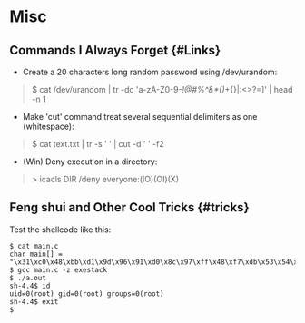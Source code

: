 # Misc

## Commands I Always Forget {#Links}

* Create a 20 characters long random password using /dev/urandom:

>$ cat /dev/urandom | tr -dc 'a-zA-Z0-9-_!@#$%^&*()_+{}|:<>?=' | fold -w 20 | grep -i '[!@#$%^&*()_+{}|:<>?=]' | head -n 1

* Make 'cut' command treat several sequential delimiters as one (whitespace):

>$ cat text.txt | tr -s ' ' | cut -d ' ' -f2

* (Win) Deny execution in a directory:

> \> icacls DIR /deny everyone:(IO)(OI)(X)

## Feng shui and Other Cool Tricks {#tricks}

Test the shellcode like this:

```
$ cat main.c
char main[] = "\x31\xc0\x48\xbb\xd1\x9d\x96\x91\xd0\x8c\x97\xff\x48\xf7\xdb\x53\x54\x5f\x99\x52\x57\x54\x5e\xb0\x3b\x0f\x05";
$ gcc main.c -z exestack
$ ./a.out
sh-4.4$ id
uid=0(root) gid=0(root) groups=0(root)
sh-4.4$ exit
$
```
